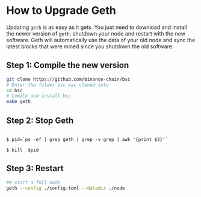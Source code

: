 # How to Upgrade Geth

Updating `geth` is as easy as it gets. You just need to download and install the newer version of `geth`, shutdown your node and restart with the new software. Geth will automatically use the data of your old node and sync the latest blocks that were mined since you shutdown the old software.

## Step 1: Compile the new version

```bash
git clone https://github.com/binance-chain/bsc
# Enter the folder bsc was cloned into
cd bsc
# Comile and install bsc
make geth
```


## Step 2: Stop Geth

```

$ pid=`ps -ef | grep geth | grep -v grep | awk '{print $2}'`

$ kill  $pid

```


## Step 3: Restart



```bash
## start a full node
geth --config ./config.toml --datadir ./node 
```
